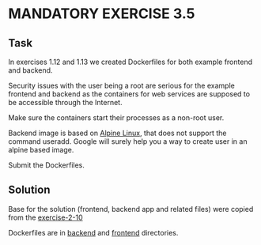 # MANDATORY EXERCISE 3.5
## Task
In exercises 1.12 and 1.13 we created Dockerfiles for both example frontend and backend.

Security issues with the user being a root are serious for the example frontend and backend as the containers for web services are supposed to be accessible through the Internet.

Make sure the containers start their processes as a non-root user.

Backend image is based on [Alpine Linux](https://www.alpinelinux.org/), that does not support the command useradd. Google will surely help you a way to create user in an alpine based image.

Submit the Dockerfiles.

## Solution
Base for the solution (frontend, backend app and related files) were copied from the [exercise-2-10](../../../part-2/part-2-3/exercise-2-10)

Dockerfiles are in [backend](./backend) and [frontend](./frontend) directories.

